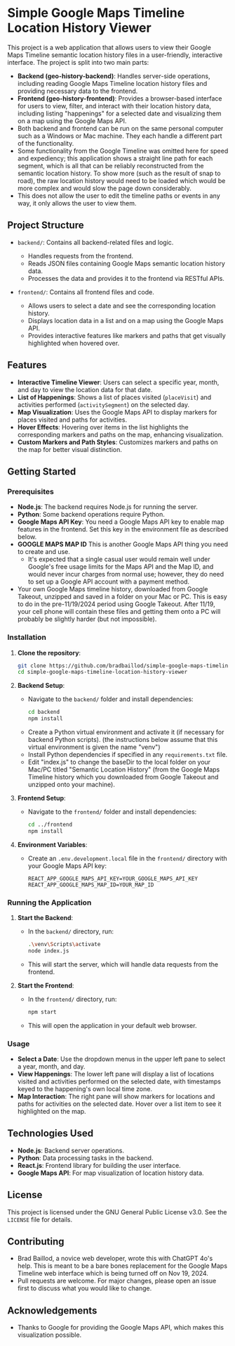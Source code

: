 # Simple Google Maps Timeline Location History Viewer

This project is a web application that allows users to view their Google Maps Timeline semantic location history files in a user-friendly, interactive interface. The project is split into two main parts:

- **Backend (geo-history-backend)**: Handles server-side operations, including reading Google Maps Timeline location history files and providing necessary data to the frontend.
- **Frontend (geo-history-frontend)**: Provides a browser-based interface for users to view, filter, and interact with their location history data, including listing "happenings" for a selected date and visualizing them on a map using the Google Maps API.
- Both backend and frontend can be run on the same personal computer such as a Windows or Mac machine.  They each handle a different part of the functionality.
- Some functionality from the Google Timeline was omitted here for speed and expediency; this application shows a straight line path for each segment, which is all that can be reliably reconstructed from the semantic location history.  To show more (such as the result of snap to road), the raw location history would need to be loaded which would be more complex and would slow the page down considerably.
- This does not allow the user to edit the timeline paths or events in any way, it only allows the user to view them.

## Project Structure

- `backend/`: Contains all backend-related files and logic.
  - Handles requests from the frontend.
  - Reads JSON files containing Google Maps semantic location history data.
  - Processes the data and provides it to the frontend via RESTful APIs.

- `frontend/`: Contains all frontend files and code.
  - Allows users to select a date and see the corresponding location history.
  - Displays location data in a list and on a map using the Google Maps API.
  - Provides interactive features like markers and paths that get visually highlighted when hovered over.

## Features

- **Interactive Timeline Viewer**: Users can select a specific year, month, and day to view the location data for that date.
- **List of Happenings**: Shows a list of places visited (`placeVisit`) and activities performed (`activitySegment`) on the selected day.
- **Map Visualization**: Uses the Google Maps API to display markers for places visited and paths for activities.
- **Hover Effects**: Hovering over items in the list highlights the corresponding markers and paths on the map, enhancing visualization.
- **Custom Markers and Path Styles**: Customizes markers and paths on the map for better visual distinction.

## Getting Started

### Prerequisites

- **Node.js**: The backend requires Node.js for running the server.
- **Python**: Some backend operations require Python.
- **Google Maps API Key**: You need a Google Maps API key to enable map features in the frontend. Set this key in the environment file as described below.
- **GOOGLE MAPS MAP ID** This is another Google Maps API thing you need to create and use.
   - It's expected that a single casual user would remain well under Google's free usage limits for the Maps API and the Map ID, and would never incur charges from normal use; however, they do need to set up a Google API account with a payment method.
- Your own Google Maps timeline history, downloaded from Google Takeout, unzipped and saved in a folder on your Mac or PC.  This is easy to do in the pre-11/19/2024 period using Google Takeout.  After 11/19, your cell phone will contain these files and getting them onto a PC will probably be slightly harder (but not impossible).

### Installation

1. **Clone the repository**:
   ```sh
   git clone https://github.com/bradbaillod/simple-google-maps-timeline-location-history-viewer.git
   cd simple-google-maps-timeline-location-history-viewer
   ```

2. **Backend Setup**:
   - Navigate to the `backend/` folder and install dependencies:
     ```sh
     cd backend
     npm install
     ```
   - Create a Python virtual environment and activate it (if necessary for backend Python scripts).  (the instructions below assume that this virtual environment is given the name "venv")
   - Install Python dependencies if specified in any `requirements.txt` file.
   - Edit "index.js" to change the baseDir to the local folder on your Mac/PC titled "Semantic Location History" (from the Google Maps Timeline history which you downloaded from Google Takeout and unzipped onto your machine).

3. **Frontend Setup**:
   - Navigate to the `frontend/` folder and install dependencies:
     ```sh
     cd ../frontend
     npm install
     ```

4. **Environment Variables**:
   - Create an `.env.development.local` file in the `frontend/` directory with your Google Maps API key:
     ```env
     REACT_APP_GOOGLE_MAPS_API_KEY=YOUR_GOOGLE_MAPS_API_KEY
     REACT_APP_GOOGLE_MAPS_MAP_ID=YOUR_MAP_ID
     ```

### Running the Application

1. **Start the Backend**:
   - In the `backend/` directory, run:
     ```sh
     .\venv\Scripts\activate
     node index.js
     ```
   - This will start the server, which will handle data requests from the frontend.

2. **Start the Frontend**:
   - In the `frontend/` directory, run:
     ```sh
     npm start
     ```
   - This will open the application in your default web browser.

### Usage

- **Select a Date**: Use the dropdown menus in the upper left pane to select a year, month, and day.
- **View Happenings**: The lower left pane will display a list of locations visited and activities performed on the selected date, with timestamps keyed to the happening's own local time zone.
- **Map Interaction**: The right pane will show markers for locations and paths for activities on the selected date. Hover over a list item to see it highlighted on the map.

## Technologies Used

- **Node.js**: Backend server operations.
- **Python**: Data processing tasks in the backend.
- **React.js**: Frontend library for building the user interface.
- **Google Maps API**: For map visualization of location history data.

## License

This project is licensed under the GNU General Public License v3.0. See the `LICENSE` file for details.

## Contributing

- Brad Baillod, a novice web developer, wrote this with ChatGPT 4o's help.  This is meant to be a bare bones replacement for the Google Maps Timeline web interface which is being turned off on Nov  19, 2024.
- Pull requests are welcome. For major changes, please open an issue first to discuss what you would like to change.

## Acknowledgements

- Thanks to Google for providing the Google Maps API, which makes this visualization possible.
